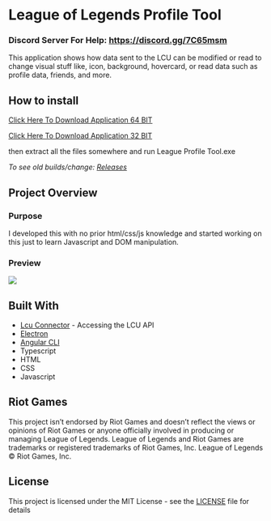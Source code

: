 # League of Legends Profile Tool

### Discord Server For Help: https://discord.gg/7C65msm

This application shows how data sent to the LCU can be modified or read to change visual stuff like, icon, background, hovercard, or read data such as profile data, friends, and more.

## How to install 
[Click Here To Download Application 64 BIT](https://github.com/MManoah/league-profile-tool/releases/download/V.2.4.7/League.Profile.Tool.zip)

[Click Here To Download Application 32 BIT](https://github.com/MManoah/league-profile-tool/releases/download/V.2.4.7/League.Profile.Tool.32.BITS.zip)

then extract all the files somewhere and run League Profile Tool.exe

*To see old builds/change: [Releases](https://github.com/MManoah/league-profile-tool/releases)*

## Project Overview

### Purpose 

I developed this with no prior html/css/js knowledge and started working on this just to learn Javascript and DOM manipulation.

### Preview

![](https://i.gyazo.com/238e7451373498c15839bc3e2df248ce.png)

## Built With

* [Lcu Connector](https://github.com/Pupix/lcu-connector) - Accessing the LCU API
* [Electron](https://github.com/electron/electron)
* [Angular CLI](https://github.com/angular/angular-cli)
* Typescript
* HTML
* CSS
* Javascript

## Riot Games

This project isn’t endorsed by Riot Games and doesn’t reflect the views or opinions of Riot Games
or anyone officially involved in producing or managing League of Legends. League of Legends and Riot Games are
trademarks or registered trademarks of Riot Games, Inc. League of Legends © Riot Games, Inc.

## License

This project is licensed under the MIT License - see the [LICENSE](LICENSE) file for details
